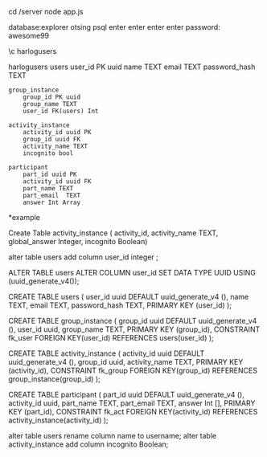 cd /server
node app.js

database:explorer otsing psql
enter enter enter enter
password: awesome99

\c harlogusers


harlogusers
    users
        user_id PK uuid
        name TEXT
        email TEXT
        password_hash TEXT
    
    group_instance
        group_id PK uuid
        group_name TEXT
        user_id FK(users) Int

    activity_instance
        activity_id uuid PK
        group_id uuid FK
        activity_name TEXT
        incognito bool
    
    participant
        part_id uuid PK
        activity_id uuid FK
        part_name TEXT
        part_email  TEXT
        answer Int Array

    

*example

Create Table activity_instance ( activity_id, activity_name TEXT, global_answer Integer, incognito Boolean)

alter table users add column user_id integer ;




ALTER TABLE users ALTER COLUMN user_id SET DATA TYPE UUID USING (uuid_generate_v4());


CREATE TABLE users (
    user_id uuid DEFAULT uuid_generate_v4 (),
    name TEXT,
    email TEXT,
    password_hash TEXT,
    PRIMARY KEY (user_id)
);

CREATE TABLE group_instance (
    group_id uuid DEFAULT uuid_generate_v4 (),
    user_id uuid,
    group_name TEXT,
    PRIMARY KEY (group_id),
    CONSTRAINT fk_user
      FOREIGN KEY(user_id) 
	  REFERENCES users(user_id)
);

CREATE TABLE activity_instance (
    activity_id uuid DEFAULT uuid_generate_v4 (),
    group_id uuid,
    activity_name TEXT,
    PRIMARY KEY (activity_id),
    CONSTRAINT fk_group
      FOREIGN KEY(group_id) 
	  REFERENCES group_instance(group_id)
);

CREATE TABLE participant (
    part_id uuid DEFAULT uuid_generate_v4 (),
    activity_id uuid,
    part_name TEXT,
    part_email TEXT,
    answer Int [],
    PRIMARY KEY (part_id),
    CONSTRAINT fk_act
      FOREIGN KEY(activity_id) 
	  REFERENCES activity_instance(activity_id)
);



alter table users rename column name to username;
alter table activity_instance add column incognito Boolean;